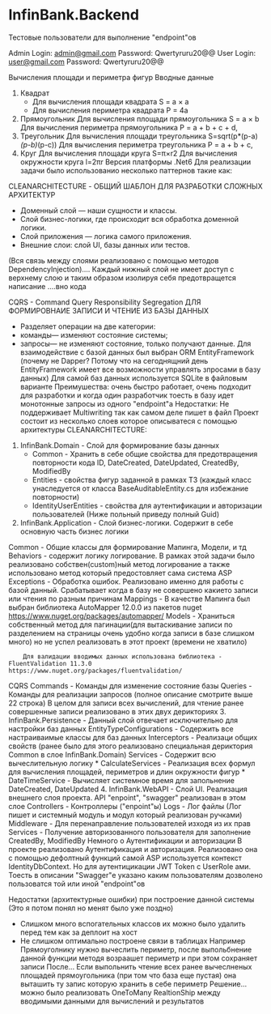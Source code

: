 # InfinBank.Backend
Тестовые пользователи для выполнение "endpoint"ов

Admin 
	Login: admin@gmail.com
	Password: Qwertyruru20@@
User 
	Login: user@gmail.com
	Password: Qwertyruru20@@

Вычисления площади и периметра фигур
Вводные данные
1. Квадрат
	* Для вычисления площади квадрата S = a × a
	* Для вычисления периметра квадрата P = 4a
2. Прямоугольник
	Для вычисления площади прямоугольника S = a × b
	Для вычисления периметра прямоугольника P = a + b + c + d,
3. Треугольник
	Для вычисления площади треугольника S=sqrt(p*(p-a)*(p-b)*(p-c))
	Для вычисления периметра треугольника P = a + b + c,
4. Круг
	Для вычисления площади круга S=π×r2
	Для вычисления окружности круга l=2πr
Версия платформы .Net6
Для реализации задачи было использованио несколько паттернов такие как:

CLEANARCHITECTURE - ОБЩИЙ ШАБЛОН ДЛЯ РАЗРАБОТКИ СЛОЖНЫХ АРХИТЕКТУР 
- Доменный слой — наши сущности и классы.
- Слой бизнес-логики, где происходит вся обработка доменной логики.
- Слой приложения — логика самого приложения.
- Внешние слои: слой UI, базы данных или тестов.

(Вся связь между слоями реализовано с помощью методов DependencyInjection).... Каждый нижный слой не имеет доступ с верхнему слою и таким образом изолируя себя предотвращется написание ....вно кода 

CQRS - Command Query Responsibility Segregation ДЛЯ ФОРМИРОВНАИЕ ЗАПИСИ И ЧТЕНИЕ ИЗ БАЗЫ ДАННЫХ
- Разделяет операции на две категории:
- команды— изменяют состояние системы;
- запросы— не изменяют состояние, только получают данные. 
Для взаимодействие с базой данных был выбран ORM EntityFramework (почему не Dapper? Потому что на сегоднящний день EntityFramework имеет все возможности управлять зпросами в базу данных)
Для самой баз данных используется SQLite в файловым варианте
	Преимушества: очень быстро работает, очень подходит для разработки и когда один разработчик тоесть в базу идет монотонные запросы из одного "endpoint"а
	Недостатки: Не поддерживает Multiwriting так как самом деле пишет в файл
Проект состоит из несколько слоев которое описыватеся с помощью архитектуры CLEANARCHITECTURE:
1. InfinBank.Domain - Слой для формирование базы данных
	* Common - Хранить в себе общие свойства для предотвращения повторности кода ID, DateCreated, DateUpdated, CreatedBy, ModifiedBy
	* Entities - свойства фигур заданной в рамках ТЗ (каждый класс унаследуется от класса BaseAuditableEntity.cs для избежание повторности)
	* IdentityUserEntities - свойства для аутентификации и авторизации пользователей (Ниже польный приведу полный Guid)
2. InfinBank.Application - Слой бизнес-логики. Содержит в себе основную часть бизнес логики 

Common - Общие классы для формирование Мапинга, Модели, и тд
			Behaviors - содержит логику логирование. В рамках этой задачи было реализовано собствен(custom)ный метод логирование а также использовано метод который предостовляет сама система ASP
			Exceptions - Обработка ошибок. Реализовано именно для работы с базой данный. Срабатывает когда в базу не совершено какието записи или чтения по разным причинам
			Mappings - В качестве Мапинга был выбран библиотека AutoMapper 12.0.0 из пакетов nuget https://www.nuget.org/packages/automapper/ 
			Models - Храниться собственный метод для пагинации(для вытаскивание записи по разделением на страницы очень удобно когда записи в базе слишком много) но не успел реализовать в этот проект (времени не хватило)
			
		Для валидации вводимых данных использована библиотека - FluentValidation 11.3.0 https://www.nuget.org/packages/fluentvalidation/
CQRS
	Commands - Команды для изменение состояние базы
			Queries - Команды для реализации запросов (полное описание смотрите выше 22 строка)
			В целом для записи всех вычислений, для чтение ранее совершенные записи реализовано в этих двух дерикториях
3. InfinBank.Persistence - Данный слой отвечает исключительно для настройки баз данных
	EntityTypeConfigurations - Содержить все настраиваимые классы для баз данных 
	Interceptors - Реализаци общих свойств (ранее было для этого реализовано специальная дериктория Common в слое InfinBank.Domain)
	Services - Содержит всю вычеслительную логику
		* CalculateServices - Реализация всех формул для вычисления площадей, периметров и длин окружности фигур
		* DateTimeService - Вычисляет системное время для запольнение DateCreated, DateUpdated
4. InfinBank.WebAPI - Cлой UI. Реализация внешнего слоя проекта. API "enpoint", "swagger" реализован в этом слое
	Controllers - Контроллеры ("enpoint"ы) 
	Logs - Лог файлы (Лог пишет и системный модуль и модул который реализован ручками)
	Middleware - Для перенаправление пользователей изходя из их прав
	Services - Получение авторизованного пользователя для заполнение CreatedBy, ModifiedBy
Немного о Аутентификации и авторизации
	В проекте реализовано Аутентификация и авторизация. Реализовано она с помощью дефолтный функций самой ASP используется контекст IdentityDbContext. Но для аутентицикации JWT Token c UserRole ами.
	Тоесть в описании "Swagger"е указано каким пользователям дозволено пользоватся той или иной "endpoint"ов

Недостатки (архитектурные ошибки) при построение данной системы (Это я потом понял но менят было уже поздно)
 - Слишком много вспогательных классов их можно было удалить перед тем как за деплоит на хост
 - Не слишком оптимально построене связи в таблицах
 	Например Прямоуголнику нужно вычеслить периметр, после выпольбнение данной функции методя возраашет периметр и при этом сохраняет записи
 	После... Если выпольнить чтение всех ранее вычеслненых площадей прямоугольника (при том что база еще пустая) она выташить ту запис которую хранить в себе периметр 
 		Решение... можно было реализовать OneToMany RealtionShip между вводимыми данными для вычислений и результатов


